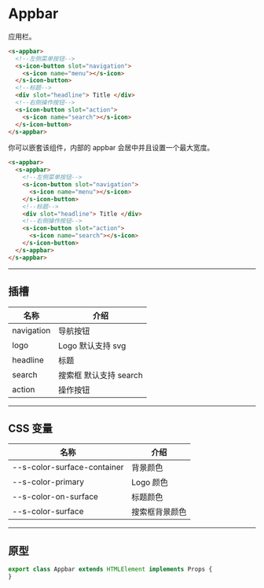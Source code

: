 # Appbar

应用栏。

```html preview
<s-appbar>
  <!--左侧菜单按钮-->
  <s-icon-button slot="navigation">
    <s-icon name="menu"></s-icon>
  </s-icon-button>
  <!--标题-->
  <div slot="headline"> Title </div>
  <!--右侧操作按钮-->
  <s-icon-button slot="action">
    <s-icon name="search"></s-icon>
  </s-icon-button>
</s-appbar>
```

你可以嵌套该组件，内部的 appbar 会居中并且设置一个最大宽度。

```html preview
<s-appbar>
  <s-appbar>
    <!--左侧菜单按钮-->
    <s-icon-button slot="navigation">
      <s-icon name="menu"></s-icon>
    </s-icon-button>
    <!--标题-->
    <div slot="headline"> Title </div>
    <!--右侧操作按钮-->
    <s-icon-button slot="action">
      <s-icon name="search"></s-icon>
    </s-icon-button>
  </s-appbar>
</s-appbar>
```

---

## 插槽

| 名称       | 介绍                   |
| ---------- | --------------------- |
| navigation | 导航按钮               |
| logo       | Logo 默认支持 svg      |
| headline   | 标题                   |
| search     | 搜索框 默认支持 search  |
| action     | 操作按钮               |

---

## CSS 变量

| 名称                        | 介绍          |
| --------------------------- | ------------ |
| --s-color-surface-container | 背景颜色      |
| --s-color-primary           | Logo 颜色     |
| --s-color-on-surface        | 标题颜色      |
| --s-color-surface           | 搜索框背景颜色 |

---

## 原型

```ts
export class Appbar extends HTMLElement implements Props {
} 
```
